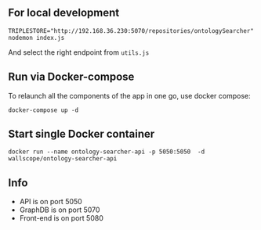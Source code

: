 ## For local development
```
TRIPLESTORE="http://192.168.36.230:5070/repositories/ontologySearcher" nodemon index.js
```
And select the right endpoint from `utils.js`

## Run via Docker-compose
To relaunch all the components of the app in one go, use docker compose:
```
docker-compose up -d
```

## Start single Docker container
```
docker run --name ontology-searcher-api -p 5050:5050  -d wallscope/ontology-searcher-api
```

## Info

- API is on port 5050
- GraphDB is on port 5070
- Front-end is on port 5080
